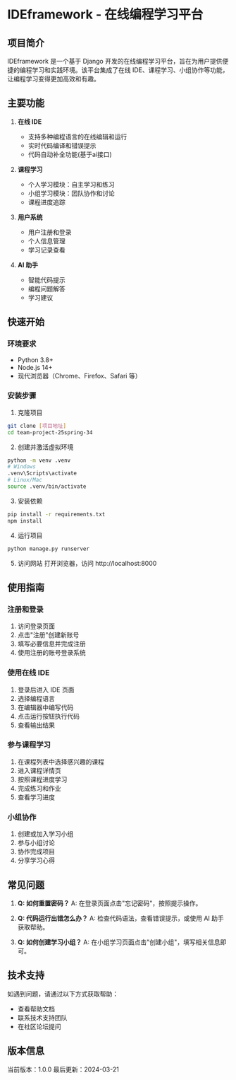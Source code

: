# IDEframework - 在线编程学习平台

## 项目简介
IDEframework 是一个基于 Django 开发的在线编程学习平台，旨在为用户提供便捷的编程学习和实践环境。该平台集成了在线 IDE、课程学习、小组协作等功能，让编程学习变得更加高效和有趣。

## 主要功能
1. **在线 IDE**
   - 支持多种编程语言的在线编辑和运行
   - 实时代码编译和错误提示
   - 代码自动补全功能(基于ai接口)

2. **课程学习**
   - 个人学习模块：自主学习和练习
   - 小组学习模块：团队协作和讨论
   - 课程进度追踪

3. **用户系统**
   - 用户注册和登录
   - 个人信息管理
   - 学习记录查看

4. **AI 助手**
   - 智能代码提示
   - 编程问题解答
   - 学习建议

## 快速开始

### 环境要求
- Python 3.8+
- Node.js 14+
- 现代浏览器（Chrome、Firefox、Safari 等）

### 安装步骤
1. 克隆项目
```bash
git clone [项目地址]
cd team-project-25spring-34
```

2. 创建并激活虚拟环境
```bash
python -m venv .venv
# Windows
.venv\Scripts\activate
# Linux/Mac
source .venv/bin/activate
```

3. 安装依赖
```bash
pip install -r requirements.txt
npm install
```

4. 运行项目
```bash
python manage.py runserver
```

5. 访问网站
打开浏览器，访问 http://localhost:8000

## 使用指南

### 注册和登录
1. 访问登录页面
2. 点击"注册"创建新账号
3. 填写必要信息并完成注册
4. 使用注册的账号登录系统

### 使用在线 IDE
1. 登录后进入 IDE 页面
2. 选择编程语言
3. 在编辑器中编写代码
4. 点击运行按钮执行代码
5. 查看输出结果

### 参与课程学习
1. 在课程列表中选择感兴趣的课程
2. 进入课程详情页
3. 按照课程进度学习
4. 完成练习和作业
5. 查看学习进度

### 小组协作
1. 创建或加入学习小组
2. 参与小组讨论
3. 协作完成项目
4. 分享学习心得

## 常见问题
1. **Q: 如何重置密码？**
   A: 在登录页面点击"忘记密码"，按照提示操作。

2. **Q: 代码运行出错怎么办？**
   A: 检查代码语法，查看错误提示，或使用 AI 助手获取帮助。

3. **Q: 如何创建学习小组？**
   A: 在小组学习页面点击"创建小组"，填写相关信息即可。

## 技术支持
如遇到问题，请通过以下方式获取帮助：
- 查看帮助文档
- 联系技术支持团队
- 在社区论坛提问

## 版本信息
当前版本：1.0.0
最后更新：2024-03-21